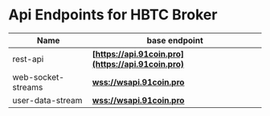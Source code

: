 # Api Endpoints for HBTC Broker

Name | base endpoint
------------ | ------------
rest-api | **[https://api.91coin.pro](https://api.91coin.pro)**
web-socket-streams | **[wss://wsapi.91coin.pro](wss://wsapi.91coin.pro)**
user-data-stream | **[wss://wsapi.91coin.pro](wss://wsapi.91coin.pro)**
